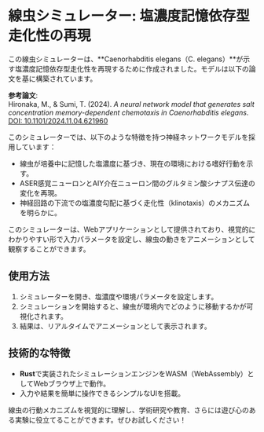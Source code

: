 # 線虫シミュレーター: 塩濃度記憶依存型走化性の再現

この線虫シミュレーターは、**Caenorhabditis elegans（C. elegans）**が示す塩濃度記憶依存型走化性を再現するために作成されました。モデルは以下の論文を基に構築されています。  

**参考論文**:  
Hironaka, M., & Sumi, T. (2024). *A neural network model that generates salt concentration memory-dependent chemotaxis in Caenorhabditis elegans*.  
[DOI: 10.1101/2024.11.04.621960](https://doi.org/10.1101/2024.11.04.621960)

このシミュレーターでは、以下のような特徴を持つ神経ネットワークモデルを採用しています：  
- 線虫が培養中に記憶した塩濃度に基づき、現在の環境における嗜好行動を示す。  
- ASER感覚ニューロンとAIY介在ニューロン間のグルタミン酸シナプス伝達の変化を再現。  
- 神経回路の下流での塩濃度勾配に基づく走化性（klinotaxis）のメカニズムを明らかに。  

このシミュレーターは、Webアプリケーションとして提供されており、視覚的にわかりやすい形で入力パラメータを設定し、線虫の動きをアニメーションとして観察することができます。

## 使用方法
1. シミュレーターを開き、塩濃度や環境パラメータを設定します。  
2. シミュレーションを開始すると、線虫が環境内でどのように移動するかが可視化されます。  
3. 結果は、リアルタイムでアニメーションとして表示されます。

## 技術的な特徴
- **Rust**で実装されたシミュレーションエンジンをWASM（WebAssembly）としてWebブラウザ上で動作。  
- 入力や結果を簡単に操作できるシンプルなUIを搭載。  

線虫の行動メカニズムを視覚的に理解し、学術研究や教育、さらには遊び心のある実験に役立てることができます。ぜひお試しください！
